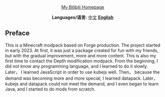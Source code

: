 <div align="center">
  
[My Bilibili Homepage](https://space.bilibili.com/256237451)

**Languages/语言:** [中文](README.md) [**English**](README-en.md)

</div>


## Preface
This is a Minecraft modpack based on Forge production.
The project started in early 2023.  At first, it was just a package created for fun with my friends, but with the gradual improvement, more and more content.
This is also my first time to contact the Depth modification modpack. 
From the beginning, I did not know any programming language, and I learned to do it slowly.  
Later， I learned JavaScript in order to use kubejs well. 
Then， because the demand was becoming more and more special, I learned datapack. 
Later， kubejs and datapack could not meet the demand, and I even began to learn Java, and I started to do mods from scratch.
